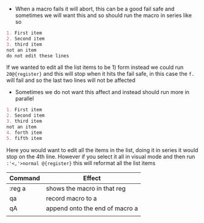 - When a macro fails it will abort, this can be a good fail safe and sometimes we will want this and so should run the macro in series like so
```markdown
1. First item
2. Second item
3. third item
not an item
do not edit these lines
```
If we wanted to edit all the list items to be 1) form instead we could run `20@{register}` and this will stop when it hits the fail safe, in this case the `f.` will fail and so the last two lines will not be affected
- Sometimes we do not want this affect and instead should run more in parallel
```markdown
1. First item
2. Second item
3. third item
not an item
4. forth item
5. fifth item
```
Here you would want to edit all the items in the list, doing it in series it would stop on the 4th line. However if you select it all in visual mode and then run `:'<,'>normal @{register}` this will reformat all the list items

| Command | Effect                         |
| ------- | ------------------------------ |
| :reg a  | shows the macro in that reg    |
| qa      | record macro to a              |
| qA      | append onto the end of macro a |
|         |                                |
